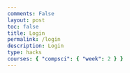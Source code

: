 ```yaml
---
comments: False
layout: post
toc: false
title: Login
permalink: /login
description: Login
type: hacks
courses: { "compsci": { "week": 2 } }
---
```


<head>
    <meta charset="UTF-8">
    <meta name="viewport" content="width=device-width, initial-scale=1.0">
    <title>Login Form</title>
     <style>
        @keyframes strobe {
            0%, 20%, 50%, 80%, 100% {
                border-color: #FF0000; /* Red */
            }
            40% {
                border-color: #FF7F00; /* Orange */
            }
            60% {
                border-color: #FFFF00; /* Yellow */
            }
            80% {
                border-color: #00FF00; /* Green */
            }
        }

        body {
            margin: 0;
            font-family: Arial, sans-serif;
            background-color: #171515;
            color: #39FF14;
            display: flex;
            justify-content: center;
            align-items: center;
            height: 100vh;
        }

        .login-container {
            border-radius: 15px;
            padding: 20px;
            border: 5px solid transparent;
            background-clip: padding-box;
            background-color: #171515;
            color: #39FF14;
            animation: strobe 2s infinite; /* Apply strobe light effect to the border */
        }

        input[type=text], input[type=password] {
            width: 100%;
            padding: 12px 20px;
            margin: 8px 0;
            display: inline-block;
            border: 1px solid #39FF14;
            box-sizing: border-box;
            background-color: #171515;
            color: #39FF14;
        }

        button {
            background-color: #39FF14;
            color: #171515;
            padding: 14px 20px;
            margin: 8px 0;
            border: none;
            cursor: pointer;
            width: 50%;
            margin-left: 170px;
        }

        button:hover {
            opacity: 0.8;
        }

        span.psw {
            display: flex;
            justify-items: center;
            text-align: center;
            margin-left: 250px;
            padding-top: 16px;
            color: #39FF14;
        }

        @media screen and (max-width: 300px) {
            span.psw {
                display: block;
                float: none;
            }
        }
    </style>
<div class="login-container">
  
<form action="javascript:login_user()">
    <label for="uid"><b>Username</b></label>
    <input type="text" id="uid" placeholder="Enter Username" name="uid" required>
    <label for="password"><b>Password</b></label>
    <input type="password" id="password" placeholder="Enter Password" name="password" required>
    <button class='button'>Log in</button>
    <div>
    <span class="psw">Need an account? <a href="{{site.baseurl}}/2024/01/22/SignUp.html"> Sign Up</a></span>
    </div>

</form>
<script type="module">
    import { uri, options } from '{{site.baseurl}}/config.js';
    function login_user() {
        var myHeaders = new Headers();
        myHeaders.append("Content-Type", "application/json");
        const url = uri + '/api/users/authenticate';
        const body = {
            uid: document.getElementById("uid").value,
            password: document.getElementById("password").value,
        };
        const authOptions = {
            method: 'POST',
            cache: 'no-cache',
            headers: myHeaders,
            body: JSON.stringify(body)
        };
        fetch(url, authOptions)
        .then(response => {
            if (!response.ok) {
                const errorMsg = 'Login error: ' + response.status;
                console.log(errorMsg);
                return null;
            }
            const contentType = response.headers.get('Content-Type');
            if (contentType && contentType.includes('application/json')) {
                return response.json();
            } else {
                return response.text();
            }
        })
        .then(data => {
            if (data !== null) {
                console.log('Response:', data);
            }
            window.location.href = "{{site.baseurl}}/2024/02/09/dashboard.html";
        })
        .catch(err => {
            console.error('Fetch error:', err);
        });
    }
    window.login_user = login_user;

</script>
